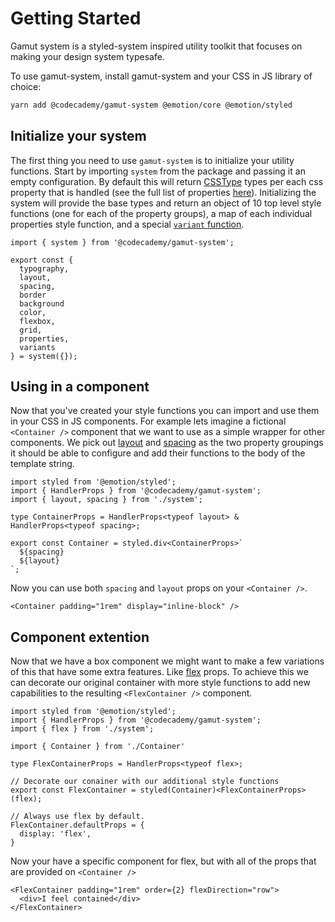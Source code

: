 # Getting Started

Gamut system is a styled-system inspired utility toolkit that focuses on making your design system typesafe.

To use gamut-system, install gamut-system and your CSS in JS library of choice:

```sh
yarn add @codecademy/gamut-system @emotion/core @emotion/styled
```

## Initialize your system

The first thing you need to use `gamut-system` is to initialize your utility functions.  Start by importing `system` from the package and passing it an empty configuration.  By default this will return [CSSType](https://github.com/frenic/csstype) types per each css property that is handled (see the full list of properties [here](./properties.md)).  Initializing the system will provide the base types and return an object of 10 top level style functions (one for each of the property groups), a map of each individual properties style function, and a special [`variant` function](./variants.md).

```tsx
import { system } from '@codecademy/gamut-system';

export const {
  typography,
  layout,
  spacing,
  border
  background
  color,
  flexbox,
  grid,
  properties,
  variants
} = system({});
```

## Using in a component

Now that you've created your style functions you can import and use them in your CSS in JS components. For example lets imagine a fictional `<Container />` component that we want to use as a simple wrapper for other components.  We pick out [layout](./properties.md#layout) and [spacing](./properties.md#spacing) as the two property groupings it should be able to configure and add their functions to the body of the template string.

```tsx
import styled from '@emotion/styled';
import { HandlerProps } from '@codecademy/gamut-system';
import { layout, spacing } from './system';

type ContainerProps = HandlerProps<typeof layout> & HandlerProps<typeof spacing>;

export const Container = styled.div<ContainerProps>`
  ${spacing}
  ${layout}
`;
```

Now you can use both `spacing` and `layout` props on your `<Container />`.

```tsx
<Container padding="1rem" display="inline-block" />
```

## Component extention

Now that we have a box component we might want to make a few variations of this that have some extra features. Like [flex](./properties.md#flex) props.  To achieve this we can decorate our original container with more style functions to add new capabilities to the resulting `<FlexContainer />` component.

```tsx
import styled from '@emotion/styled';
import { HandlerProps } from '@codecademy/gamut-system';
import { flex } from './system';

import { Container } from './Container'

type FlexContainerProps = HandlerProps<typeof flex>;

// Decorate our conainer with our additional style functions
export const FlexContainer = styled(Container)<FlexContainerProps>(flex);

// Always use flex by default.
FlexContainer.defaultProps = {
  display: 'flex',
}
```

Now your have a specific component for flex, but with all of the props that are provided on `<Container />`

```tsx
<FlexContainer padding="1rem" order={2} flexDirection="row">
  <div>I feel contained</div>
</FlexContainer>
```
